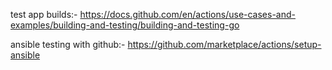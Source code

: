 test app builds:- https://docs.github.com/en/actions/use-cases-and-examples/building-and-testing/building-and-testing-go

ansible testing with github:- https://github.com/marketplace/actions/setup-ansible